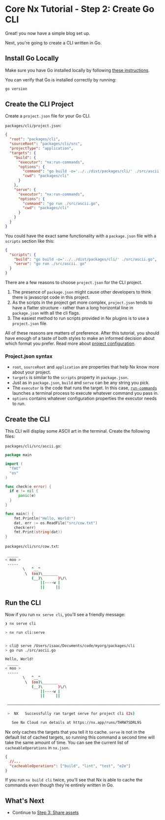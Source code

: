 # Core Nx Tutorial - Step 2: Create Go CLI

Great! you now have a simple blog set up.

Next, you're going to create a CLI written in Go.

## Install Go Locally

Make sure you have Go installed locally by following [these instructions](https://go.dev/doc/install).

You can verify that Go is installed correctly by running:

```bash
go version
```

## Create the CLI Project

Create a `project.json` file for your Go CLI.

`packages/cli/project.json`:

```json
{
  "root": "packages/cli",
  "sourceRoot": "packages/cli/src",
  "projectType": "application",
  "targets": {
    "build": {
      "executor": "nx:run-commands",
      "options": {
        "command": "go build -o='../../dist/packages/cli/' ./src/ascii.go",
        "cwd": "packages/cli"
      }
    },
    "serve": {
      "executor": "nx:run-commands",
      "options": {
        "command": "go run ./src/ascii.go",
        "cwd": "packages/cli"
      }
    }
  }
}
```

You could have the exact same functionality with a `package.json` file with a `scripts` section like this:

```json
{
  "scripts": {
    "build": "go build -o='../../dist/packages/cli/' ./src/ascii.go",
    "serve": "go run ./src/ascii.˙go"
  }
}
```

There are a few reasons to choose `project.json` for the CLI project.

1. The presence of `package.json` might cause other developers to think there is javascript code in this project.
2. As the scripts in the project get more complex, `project.json` tends to have a flatter structure - rather than a long horizontal line in `package.json` with all the cli flags.
3. The easiest method to run scripts provided in Nx plugins is to use a `project.json` file.

All of these reasons are matters of preference. After this tutorial, you should have enough of a taste of both styles to make an informed decision about which format you prefer. Read more about [project configuration](/reference/project-configuration).

### Project.json syntax

- `root`, `sourceRoot` and `application` are properties that help Nx know more about your project.
- `targets` is similar to the `scripts` property in `package.json`.
- Just as in `package.json`, `build` and `serve` can be any string you pick.
- The `executor` is the code that runs the target. In this case, [`run-commands`](https://nx.dev/packages/nx/executors/run-commands) launches a terminal process to execute whatever command you pass in.
- `options` contains whatever configuration properties the executor needs to run.

## Create the CLI

This CLI will display some ASCII art in the terminal. Create the following files:

`packages/cli/src/ascii.go`:

```go
package main

import (
  "fmt"
  "os"
)

func check(e error) {
  if e != nil {
      panic(e)
  }
}

func main() {
    fmt.Println("Hello, World!")
    dat, err := os.ReadFile("src/cow.txt")
    check(err)
    fmt.Print(string(dat))
}
```

`packages/cli/src/cow.txt`:

```bash
 _____
< moo >
 -----
        \   ^__^
         \  (oo)\_______
            (__)\       )\/\
                ||----w |
                ||     ||
```

## Run the CLI

Now if you run `nx serve cli`, you'll see a friendly message:

```bash
❯ nx serve cli

> nx run cli:serve


> cli@ serve /Users/isaac/Documents/code/myorg/packages/cli
> go run ./src/ascii.go

Hello, World!
 _____
< moo >
 -----
        \   ^__^
         \  (oo)\_______
            (__)\       )\/\
                ||----w |
                ||     ||

 —————————————————————————————————————————————————————————————————————————————————————————

 >  NX   Successfully ran target serve for project cli (2s)

   See Nx Cloud run details at https://nx.app/runs/THRW7SDRL9S

```

Nx only caches the targets that you tell it to cache. `serve` is not in the default list of cached targets, so running this command a second time will take the same amount of time. You can see the current list of `cacheableOperations` in `nx.json`.

```json
{
  //...
  "cacheableOperations": ["build", "lint", "test", "e2e"]
}
```

If you run `nx build cli` twice, you'll see that Nx is able to cache the commands even though they're entirely written in Go.

## What's Next

- Continue to [Step 3: Share assets](/core-tutorial/03-share-assets)
